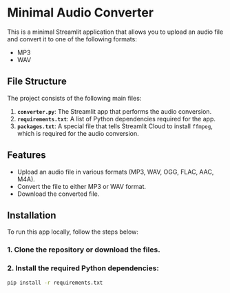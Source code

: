# Minimal Audio Converter

This is a minimal Streamlit application that allows you to upload an audio file and convert it to one of the following formats:
- MP3
- WAV

## File Structure

The project consists of the following main files:

1. **`converter.py`**: The Streamlit app that performs the audio conversion.
2. **`requirements.txt`**: A list of Python dependencies required for the app.
3. **`packages.txt`**: A special file that tells Streamlit Cloud to install `ffmpeg`, which is required for the audio conversion.

## Features
- Upload an audio file in various formats (MP3, WAV, OGG, FLAC, AAC, M4A).
- Convert the file to either MP3 or WAV format.
- Download the converted file.

## Installation

To run this app locally, follow the steps below:

### 1. Clone the repository or download the files.

### 2. Install the required Python dependencies:

```bash
pip install -r requirements.txt

